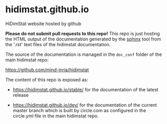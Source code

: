 # hidimstat.github.io
HiDimStat website hosted by github

**Please do not submit pull requests to this repo!** This repo is just
hosting the HTML output of the documentation generated by the
[sphinx](http://sphinx-doc.org/) tool from the '.rst' text files of
the hidimstat documentation.

The source of the documentation is managed in the `doc_conf` folder of the
main hidimstat repo:

   https://github.com/mind-inria/hidimstat
   
The content of this repo is exposed as:

  - https://hidimstat.github.io/stable/ for the documentation of
    the latest release
  
  - https://hidimstat.github.io/dev/  for the documentation of the current
    master branch which is built by circle.com as configured in the
    circle.yml file in the main hidimstat repo.